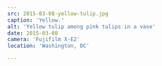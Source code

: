```yaml
---
src: 2015-03-08-yellow-tulip.jpg
caption: 'Yellow.'
alt: 'Yellow tulip among pink tulips in a vase'
date: 2015-03-08
camera: 'Fujifilm X-E2'
location: 'Washington, DC'

---
```

